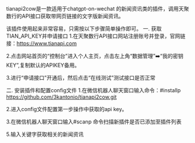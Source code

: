 tianapi2cow是一款适用于chatgpt-on-wechat 的新闻资讯类的插件，调用天聚数行的API接口获取带网页链接的文字版新闻资讯。

该插件使用起来非常容易，只需按以下步骤简单操作即可。
一. 获取TIAN_API_KEY并申请接口
1.在天聚数行API接口网站注册账号并登录，官网链接：https://www.tianapi.com

2.点击网站首页的“控制台”进入个人主页，点击左上角“数据管理”➡️“我的密钥KEY”,复制默认的APIKEY备用。

3.进行“申请接口”开通后，然后点击“在线测试”测试接口是否正常

二. 安装插件和配置config文件
1.在微信机器人聊天窗口输入命令：#installp https://github.com/3kantonio/tianapi2cow.git

2.进入config文件配置第一步操作中获取的api key。

3.在微信机器人聊天窗口输入#scanp 命令扫描新插件是否已添加至插件列表

5.输入关键字获取相关的新闻资讯
